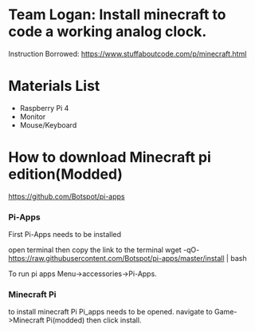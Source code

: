 # Team Logan: Install minecraft to code a working analog clock.

Instruction Borrowed:
https://www.stuffaboutcode.com/p/minecraft.html

# Materials List
- Raspberry Pi 4 
- Monitor 
- Mouse/Keyboard

# How to download Minecraft pi edition(Modded)
https://github.com/Botspot/pi-apps

### Pi-Apps
First Pi-Apps needs to be installed
 
open terminal then copy the link to the terminal
wget -qO- https://raw.githubusercontent.com/Botspot/pi-apps/master/install | bash

To run pi apps Menu->accessories->Pi-Apps.

### Minecraft Pi
to install minecraft Pi Pi_apps needs to be opened. navigate to Game->Minecraft Pi(modded) then click install. 
